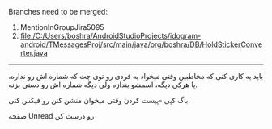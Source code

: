 
Branches need to be merged:
1) MentionInGroupJira5095
2) [file:/C:/Users/boshra/AndroidStudioProjects/idogram-android/TMessagesProj/src/main/java/org/boshra/DB/HoldStickerConverter.java](file:///C:/Users/boshra/AndroidStudioProjects/idogram-android/TMessagesProj/src/main/java/org/boshra/DB/HoldStickerConverter.java)



----------------------

باید یه کاری کنی که مخاطبین وقتی میخواد یه فردی رو توی چت که شماره اش رو نداره، یا هرکی دیگه، اسمشو بندازه ولی دیگه شماره اش رو دستی بزنه.

باگ کپی -پیست کردن وقتی میخوان منشن کنن رو فیکس کنی.

صفحه Unread رو درست کن